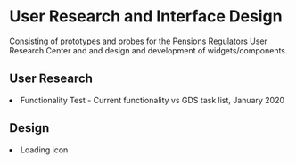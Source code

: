 <h1>User Research and Interface Design</h1>

<p>Consisting of prototypes and probes for the Pensions Regulators User Research Center and and design and development of widgets/components.</p>

<h2>User Research</h2>
<li>Functionality Test - Current functionality vs GDS task list, January 2020</li>

<h2>Design</h2>
<li>Loading icon</li>

